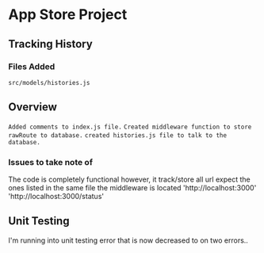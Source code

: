 # App Store Project

## Tracking History

### Files Added

```
src/models/histories.js
```

## Overview
``Added comments to index.js file.``
``Created middleware function to store rawRoute to database.``
``created histories.js file to talk to the database.``

### Issues to take note of

The code is completely functional however, it track/store all url expect the ones listed in the same file the middleware is located
'http://localhost:3000'
'http://localhost:3000/status'


## Unit Testing

I'm running into unit testing error that is now decreased to on two errors..
